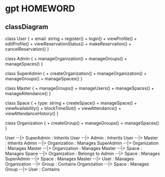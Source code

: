 # gpt HOMEWORD

## classDiagram
  class User {
    + email: string
    + register()
    + login()
    + viewProfile()
    + editProfile()
    + viewReservationStatus()
    + makeReservation()
    + cancelReservation()
  }

  class Admin {
    + manageOrganization()
    + manageGroups()
    + manageSpaces()
  }

  class SuperAdmin {
    + createOrganization()
    + manageOrganization()
    + manageGroups()
    + manageSpaces()
  }

  class Master {
    + manageGroups()
    + manageUsers()
    + manageSpaces()
    + manageAttendance()
  }

  class Space {
    + type: string
    + createSpace()
    + manageSpace()
    + viewAvailability()
    + blockTimeSlot()
    + viewAttendance()
    + viewAttendanceHistory()
  }

  class Organization {
    + createGroup()
    + manageGroups()
    + manageSpaces()
  }

  User --|> SuperAdmin : Inherits
  User --|> Admin : Inherits
  User --|> Master : Inherits
  Admin --|> Organization : Manages
  SuperAdmin --|> Organization : Manages
  Master --|> Organization : Manages
  Master --|> Space : Manages
  Space --|> Organization : Belongs to
  Admin --|> Space : Manages
  SuperAdmin --|> Space : Manages
  Master --|> User : Manages
  Organization --|> Group : Contains
  Organization --|> Space : Manages
  Group --|> User : Contains
